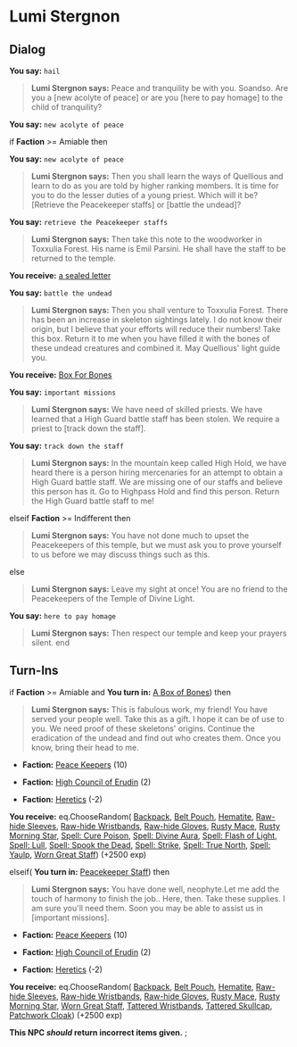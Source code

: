# Lumi Stergnon
## Dialog

**You say:** `hail`



>**Lumi Stergnon says:** Peace and tranquility be with you. Soandso.  Are you a [new acolyte of peace] or are you [here to pay homage] to the child of tranquility?

**You say:** `new acolyte of peace`



if **Faction** >= Amiable then 




**You say:** `new acolyte of peace`





>**Lumi Stergnon says:** Then you shall learn the ways of Quellious and learn to do as you are told by higher ranking members. It is time for you to do the lesser duties of a young priest. Which will it be? [Retrieve the Peacekeeper staffs] or [battle the undead]?



**You say:** `retrieve the Peacekeeper staffs`





>**Lumi Stergnon says:** Then take this note to the woodworker in Toxxulia Forest. His name is Emil Parsini. He shall have the staff to be returned to the temple.




**You receive:**  [a sealed letter](/item/18833)



**You say:** `battle the undead`





>**Lumi Stergnon says:** Then you shall venture to Toxxulia Forest. There has been an increase in skeleton sightings lately. I do not know their origin, but I believe that your efforts will reduce their numbers! Take this box. Return it to me when you have filled it with the bones of these undead creatures and combined it. May Quellious' light guide you.




**You receive:**  [Box For Bones](/item/17941)




**You say:** `important missions`





>**Lumi Stergnon says:** We have need of skilled priests. We have learned that a High Guard battle staff has been stolen. We require a priest to [track down the staff].



**You say:** `track down the staff`





>**Lumi Stergnon says:** In the mountain keep called High Hold, we have heard there is a person hiring mercenaries for an attempt to obtain a High Guard battle staff. We are missing one of our staffs and believe this person has it. Go to Highpass Hold and find this person. Return the High Guard battle staff to me!








elseif **Faction** >= Indifferent then



>**Lumi Stergnon says:** You have not done much to upset the Peacekeepers of this temple, but we must ask you to prove yourself to us before we may discuss things such as this.


else



>**Lumi Stergnon says:** Leave my sight at once! You are no friend to the Peacekeepers of the Temple of Divine Light.


**You say:** `here to pay homage`




>**Lumi Stergnon says:** Then respect our temple and keep your prayers silent.
end





## Turn-Ins




if **Faction** >= Amiable and  **You turn in:** [A Box of Bones](/item/13882)) then 


>**Lumi Stergnon says:** This is fabulous work, my friend! You have served your people well. Take this as a gift. I hope it can be of use to you. We need proof of these skeletons' origins. Continue the eradication of the undead and find out who creates them. Once you know, bring their head to me.





* __Faction:__ [Peace Keepers](/faction/298) (10)
  


* __Faction:__ [High Council of Erudin](/faction/266) (2)
  


* __Faction:__ [Heretics](/faction/265) (-2)





 **You receive:** eq.ChooseRandom( [Backpack](/item/17005), [Belt Pouch](/item/17002), [Hematite](/item/10018), [Raw-hide Sleeves](/item/2144), [Raw-hide Wristbands](/item/2145), [Raw-hide Gloves](/item/2146), [Rusty Mace](/item/6011), [Rusty Morning Star](/item/6016), [Spell: Cure Poison](/item/15203), [Spell: Divine Aura](/item/15207), [Spell: Flash of Light](/item/15201), [Spell: Lull](/item/15208), [Spell: Spook the Dead](/item/15209), [Spell: Strike](/item/15014), [Spell: True North](/item/15205), [Spell: Yaulp](/item/15210), [Worn Great Staff](/item/6012)) (+2500 exp)

elseif( **You turn in:** [Peacekeeper Staff](/item/13816)) then 


>**Lumi Stergnon says:** You have done well, neophyte.Let me add the touch of harmony to finish the job.. Here, then. Take these supplies. I am sure you'll need them. Soon you may be able to assist us in [important missions].





* __Faction:__ [Peace Keepers](/faction/298) (10)
  


* __Faction:__ [High Council of Erudin](/faction/266) (2)
  


* __Faction:__ [Heretics](/faction/265) (-2)
  


 **You receive:** eq.ChooseRandom( [Backpack](/item/17005), [Belt Pouch](/item/17002), [Hematite](/item/10018), [Raw-hide Sleeves](/item/2144), [Raw-hide Wristbands](/item/2145), [Raw-hide Gloves](/item/2146), [Rusty Mace](/item/6011), [Rusty Morning Star](/item/6016), [Worn Great Staff](/item/6012), [Tattered Wristbands](/item/2109), [Tattered Skullcap](/item/2101), [Patchwork Cloak](/item/2106)) (+2500 exp)

**This NPC *should* return incorrect items given.**
;


